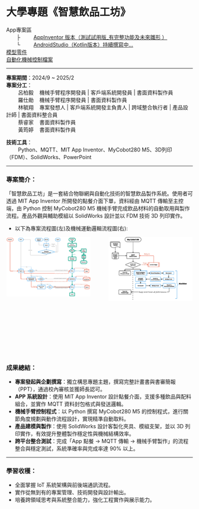 # 大學專題《智慧飲品工坊》


App專案區  
&emsp;&emsp;├ &emsp;&emsp; [AppInventor 版本（測試試用版_有完整功能及未來雛形 ）](https://github.com/AdamLin0626/DrinksMachine/ClientApp_AppInventor(完整功能))  
&emsp;&emsp;└ &emsp;&emsp; [AndroidStudio（Kotlin版本）持續撰寫中...](https://github.com/AdamLin0626/DrinksMachine/ClientApp_Android(Kotilin)) &emsp;&emsp;  
[模型零件](https://github.com/AdamLin0626/DrinksMachine/3D_Oject)  
[自動化機械控制檔案](https://github.com/AdamLin0626/DrinksMachine/MachineControlFirmware.py)

---

**專案期間**：2024/9 ~ 2025/2  
**專案分工**：  
&emsp;&emsp; 呂柏毅 &nbsp;&nbsp; 機械手臂程序開發員 | 客戶端系統開發員 | 書面資料製作員  
&emsp;&emsp; 羅仕勛 &nbsp;&nbsp; 機械手臂程序開發員 |  書面資料製作員  
&emsp;&emsp; 林毓翔	&nbsp;&nbsp; 專案發想人 | 客戶端系統開發主負責人 | 跨域整合執行者 | 產品設計師 | 書面資料整合員  
&emsp;&emsp; 蔡睿家	&nbsp;&nbsp; 書面資料製作員  
&emsp;&emsp; 黃筠婷	&nbsp;&nbsp; 書面資料製作員  

**技術工具**：  
&emsp;&emsp; Python、MQTT、MIT App Inventor、MyCobot280 M5、3D列印（FDM）、SolidWorks、PowerPoint  

---

### 專案簡介：
「智慧飲品工坊」是一套結合物聯網與自動化技術的智慧飲品製作系統。使用者可透過 MIT App Inventor 所開發的點餐介面下單，資料經由 MQTT 傳輸至主控端，由 Python 控制 MyCobot280 M5 機械手臂完成飲品材料的自動取用與製作流程。產品外觀與輔助模組以 SolidWorks 設計並以 FDM 技術 3D 列印實作。<br>
- 以下為專案流程圖(左)及機械運動邏輯流程圖(右):
<p>
  <img align="left" src="ProjectProcess.JPG" alt="專案流程圖" width="45%">
  <img align="right" src="MachineMoving.JPG" alt="機械運動邏輯" width="45%">
</p>

<br><br><br><br><br><br><br><br><br><br><br><br>
---

### 成果總結：

- **專案發起與企劃撰寫**：獨立構思專題主題，撰寫完整計畫書與書審簡報（PPT），通過校內審核並獲師長認可。
- **APP 系統設計**：使用 MIT App Inventor 設計點餐介面，支援多種飲品與配料組合，並實作 MQTT 資料封包格式與發送邏輯。
- **機械手臂控制程式**：以 Python 撰寫 MyCobot280 M5 的控制程式，進行關節角度規劃與動作流程設計，實現精準自動取料。
- **產品建模與製作**：使用 SolidWorks 設計客製化夾具、模組支架，並以 3D 列印實作，有效提升整體製作穩定性與機械結構效率。
- **跨平台整合測試**：完成「App 點餐 → MQTT 傳輸 → 機械手臂製作」的流程整合與穩定測試，系統準確率與完成率達 90% 以上。

---

### 學習收穫：

- 全面掌握 IoT 系統架構與前後端通訊流程。
- 實作從無到有的專案管理、技術開發與設計輸出。
- 培養跨領域思考與系統整合能力，強化工程實作與展示能力。
